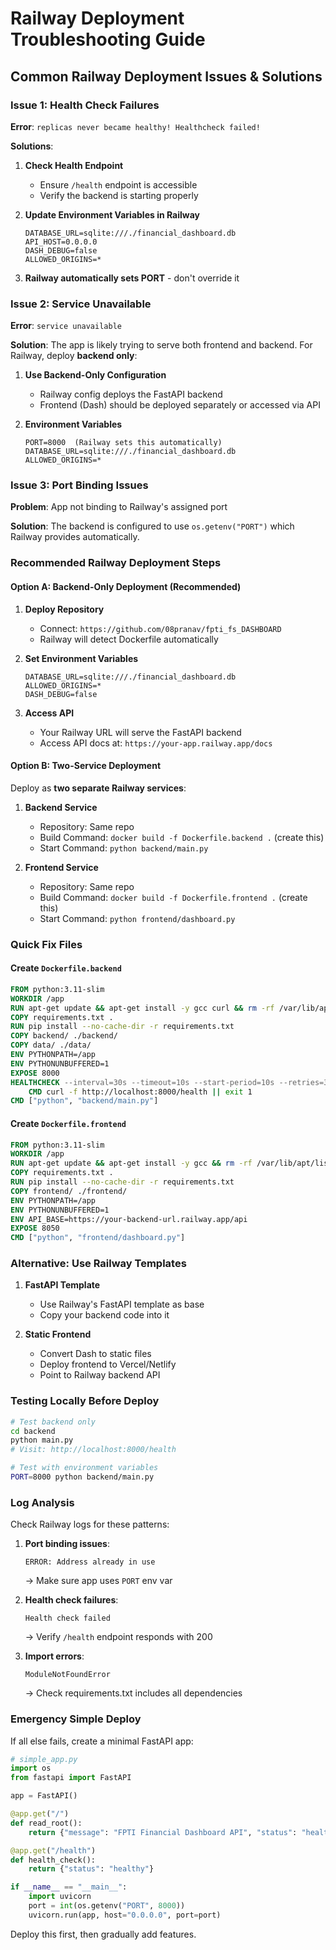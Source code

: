 # Railway Deployment Troubleshooting Guide

## Common Railway Deployment Issues & Solutions

### Issue 1: Health Check Failures
**Error**: `replicas never became healthy! Healthcheck failed!`

**Solutions**:

1. **Check Health Endpoint**
   - Ensure `/health` endpoint is accessible
   - Verify the backend is starting properly

2. **Update Environment Variables in Railway**
   ```
   DATABASE_URL=sqlite:///./financial_dashboard.db
   API_HOST=0.0.0.0
   DASH_DEBUG=false
   ALLOWED_ORIGINS=*
   ```

3. **Railway automatically sets PORT** - don't override it

### Issue 2: Service Unavailable
**Error**: `service unavailable`

**Solution**: The app is likely trying to serve both frontend and backend. For Railway, deploy **backend only**:

1. **Use Backend-Only Configuration**
   - Railway config deploys the FastAPI backend
   - Frontend (Dash) should be deployed separately or accessed via API

2. **Environment Variables**
   ```
   PORT=8000  (Railway sets this automatically)
   DATABASE_URL=sqlite:///./financial_dashboard.db
   ALLOWED_ORIGINS=*
   ```

### Issue 3: Port Binding Issues
**Problem**: App not binding to Railway's assigned port

**Solution**: The backend is configured to use `os.getenv("PORT")` which Railway provides automatically.

### Recommended Railway Deployment Steps

#### Option A: Backend-Only Deployment (Recommended)

1. **Deploy Repository**
   - Connect: `https://github.com/08pranav/fpti_fs_DASHBOARD`
   - Railway will detect Dockerfile automatically

2. **Set Environment Variables**
   ```
   DATABASE_URL=sqlite:///./financial_dashboard.db
   ALLOWED_ORIGINS=*
   DASH_DEBUG=false
   ```

3. **Access API**
   - Your Railway URL will serve the FastAPI backend
   - Access API docs at: `https://your-app.railway.app/docs`

#### Option B: Two-Service Deployment

Deploy as **two separate Railway services**:

1. **Backend Service**
   - Repository: Same repo
   - Build Command: `docker build -f Dockerfile.backend .` (create this)
   - Start Command: `python backend/main.py`

2. **Frontend Service**  
   - Repository: Same repo
   - Build Command: `docker build -f Dockerfile.frontend .` (create this)
   - Start Command: `python frontend/dashboard.py`

### Quick Fix Files

#### Create `Dockerfile.backend`
```dockerfile
FROM python:3.11-slim
WORKDIR /app
RUN apt-get update && apt-get install -y gcc curl && rm -rf /var/lib/apt/lists/*
COPY requirements.txt .
RUN pip install --no-cache-dir -r requirements.txt
COPY backend/ ./backend/
COPY data/ ./data/
ENV PYTHONPATH=/app
ENV PYTHONUNBUFFERED=1
EXPOSE 8000
HEALTHCHECK --interval=30s --timeout=10s --start-period=10s --retries=3 \
    CMD curl -f http://localhost:8000/health || exit 1
CMD ["python", "backend/main.py"]
```

#### Create `Dockerfile.frontend`
```dockerfile
FROM python:3.11-slim
WORKDIR /app
RUN apt-get update && apt-get install -y gcc && rm -rf /var/lib/apt/lists/*
COPY requirements.txt .
RUN pip install --no-cache-dir -r requirements.txt
COPY frontend/ ./frontend/
ENV PYTHONPATH=/app
ENV PYTHONUNBUFFERED=1
ENV API_BASE=https://your-backend-url.railway.app/api
EXPOSE 8050
CMD ["python", "frontend/dashboard.py"]
```

### Alternative: Use Railway Templates

1. **FastAPI Template**
   - Use Railway's FastAPI template as base
   - Copy your backend code into it

2. **Static Frontend**
   - Convert Dash to static files
   - Deploy frontend to Vercel/Netlify
   - Point to Railway backend API

### Testing Locally Before Deploy

```bash
# Test backend only
cd backend
python main.py
# Visit: http://localhost:8000/health

# Test with environment variables
PORT=8000 python backend/main.py
```

### Log Analysis

Check Railway logs for these patterns:

1. **Port binding issues**:
   ```
   ERROR: Address already in use
   ```
   → Make sure app uses `PORT` env var

2. **Health check failures**:
   ```
   Health check failed
   ```
   → Verify `/health` endpoint responds with 200

3. **Import errors**:
   ```
   ModuleNotFoundError
   ```
   → Check requirements.txt includes all dependencies

### Emergency Simple Deploy

If all else fails, create a minimal FastAPI app:

```python
# simple_app.py
import os
from fastapi import FastAPI

app = FastAPI()

@app.get("/")
def read_root():
    return {"message": "FPTI Financial Dashboard API", "status": "healthy"}

@app.get("/health")
def health_check():
    return {"status": "healthy"}

if __name__ == "__main__":
    import uvicorn
    port = int(os.getenv("PORT", 8000))
    uvicorn.run(app, host="0.0.0.0", port=port)
```

Deploy this first, then gradually add features.